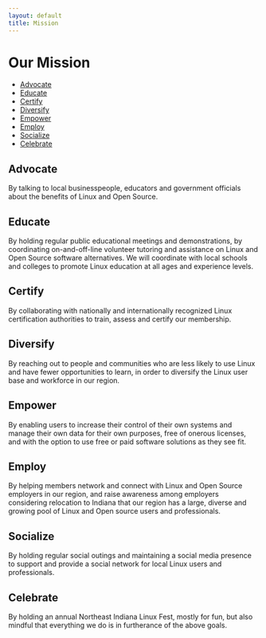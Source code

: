 ```yaml
---
layout: default
title: Mission
---
```


# Our Mission
- [Advocate](#advocate)
- [Educate](#educate)
- [Certify](#certify)
- [Diversify](#diversify)
- [Empower](#empower)
- [Employ](#employ)
- [Socialize](#socialize)
- [Celebrate](#celebrate)

## Advocate
By talking to local businesspeople, educators and government officials about the benefits of Linux and Open Source.

## Educate
By holding regular public educational meetings and demonstrations, by coordinating on-and-off-line volunteer tutoring and assistance on Linux and Open Source software alternatives. We will coordinate with local schools and colleges to promote Linux education at all ages and experience levels.

## Certify
By collaborating with nationally and internationally recognized Linux certification authorities to train, assess and certify our membership.

## Diversify
By reaching out to people and communities who are less likely to use Linux and have fewer opportunities to learn, in order to diversify the Linux user base and workforce in our region.

## Empower
By enabling users to increase their control of their own systems and manage their own data for their own purposes, free of onerous licenses, and with the option to use free or paid software solutions as they see fit.

## Employ
By helping members network and connect with Linux and Open Source employers in our region, and raise awareness among employers considering relocation to Indiana that our region has a large, diverse and growing pool of Linux and Open source users and professionals.

## Socialize
By holding regular social outings and maintaining a social media presence to support and provide a social network for local Linux users and professionals.

## Celebrate
By holding an annual Northeast Indiana Linux Fest, mostly for fun, but also mindful that everything we do is in furtherance of the above goals.
